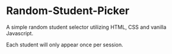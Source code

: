# Random-Student-Picker

A simple random student selector utilizing HTML, CSS and vanilla Javascript.  

Each student will only appear once per session.